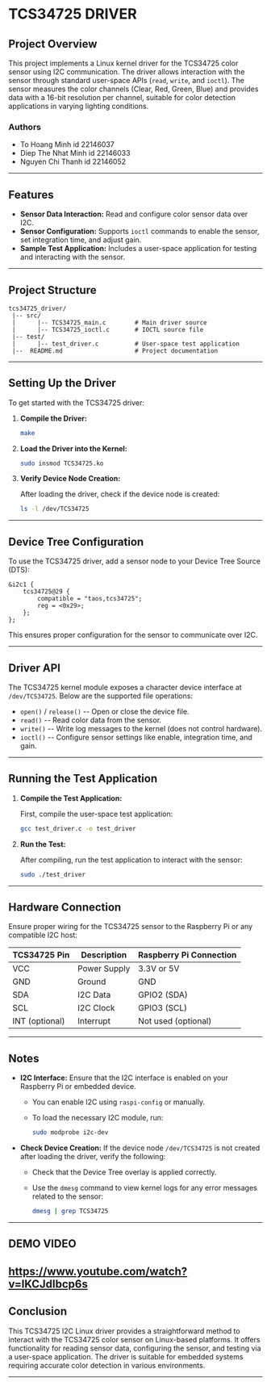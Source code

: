 # TCS34725 DRIVER  

## Project Overview

This project implements a Linux kernel driver for the TCS34725 color sensor using I2C communication. The driver allows interaction with the sensor through standard user-space APIs (`read`, `write`, and `ioctl`). The sensor measures the color channels (Clear, Red, Green, Blue) and provides data with a 16-bit resolution per channel, suitable for color detection applications in varying lighting conditions.

### Authors

- To Hoang Minh         id 22146037
- Diep The Nhat Minh    id 22146033
- Nguyen Chi Thanh      id 22146052


---

## Features

-    **Sensor Data Interaction:** Read and configure color sensor data over I2C.
-    **Sensor Configuration:** Supports `ioctl` commands to enable the sensor, set integration time, and adjust gain.
-    **Sample Test Application:** Includes a user-space application for testing and interacting with the sensor.

---

## Project Structure

```
tcs34725_driver/
 |-- src/
 |      |-- TCS34725_main.c        # Main driver source
 |      |-- TCS34725_ioctl.c       # IOCTL source file
 |-- test/
 |      |-- test_driver.c          # User-space test application
 |--  README.md                    # Project documentation
```

---

## Setting Up the Driver

To get started with the TCS34725 driver:

1. **Compile the Driver:**

   ```bash
   make
   ```

2. **Load the Driver into the Kernel:**

   ```bash
   sudo insmod TCS34725.ko
   ```

3. **Verify Device Node Creation:**

   After loading the driver, check if the device node is created:

   ```bash
   ls -l /dev/TCS34725
   ```

---

## Device Tree Configuration

To use the TCS34725 driver, add a sensor node to your Device Tree Source (DTS):

```dts
&i2c1 {
    tcs34725@29 {
        compatible = "taos,tcs34725";
        reg = <0x29>;
    };
};
```

This ensures proper configuration for the sensor to communicate over I2C.

---

## Driver API

The TCS34725 kernel module exposes a character device interface at `/dev/TCS34725`. Below are the supported file operations:

- `open()` / `release()`  -- Open or close the device file.
- `read()`  -- Read color data from the sensor.
- `write()`  -- Write log messages to the kernel (does not control hardware).
- `ioctl()`  -- Configure sensor settings like enable, integration time, and gain.

---

## Running the Test Application

1. **Compile the Test Application:**

   First, compile the user-space test application:

   ```bash
   gcc test_driver.c -o test_driver
   ```

2. **Run the Test:**

   After compiling, run the test application to interact with the sensor:

   ```bash
   sudo ./test_driver
   ```

---

## Hardware Connection

Ensure proper wiring for the TCS34725 sensor to the Raspberry Pi or any compatible I2C host:

| TCS34725 Pin   | Description  | Raspberry Pi Connection |
| -------------- | ------------ | ----------------------- |
| VCC            | Power Supply | 3.3V or 5V              |
| GND            | Ground       | GND                     |
| SDA            | I2C Data     | GPIO2 (SDA)             |
| SCL            | I2C Clock    | GPIO3 (SCL)             |
| INT (optional) | Interrupt    | Not used (optional)     |

---

## Notes

- **I2C Interface:** Ensure that the I2C interface is enabled on your Raspberry Pi or embedded device.
  - You can enable I2C using `raspi-config` or manually.
  - To load the necessary I2C module, run:

    ```bash
    sudo modprobe i2c-dev
    ```

- **Check Device Creation:** If the device node `/dev/TCS34725` is not created after loading the driver, verify the following:
  - Check that the Device Tree overlay is applied correctly.
  - Use the `dmesg` command to view kernel logs for any error messages related to the sensor:

    ```bash
    dmesg | grep TCS34725
    ```

---

## DEMO VIDEO
https://www.youtube.com/watch?v=lKCJdIbcp6s
---

## Conclusion

This TCS34725 I2C Linux driver provides a straightforward method to interact with the TCS34725 color sensor on Linux-based platforms. It offers functionality for reading sensor data, configuring the sensor, and testing via a user-space application. The driver is suitable for embedded systems requiring accurate color detection in various environments.

---



